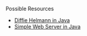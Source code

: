 Possible Resources
- [Diffie Helmann in Java](https://www.geeksforgeeks.org/java-implementation-of-deffi-hellman-algorithm-between-client-and-server/)
- [Simple Web Server in Java](https://ssaurel.medium.com/create-a-simple-http-web-server-in-java-3fc12b29d5fd)
